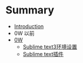 # Summary

* [Introduction](README.md)
* 0W 以前
* [0W](bian_cheng_gong_ju_zhe_817e_md.md)
   * [Sublime text3环境设置](sublime_text3yun_xing_python_shu_ru_shi_jiao_hu_cheng_xu_wen_ti_jie_jue.md)
   * [Sublime text插件](sublime_textchang_yong_cha_jian_an_zhuang.md)

